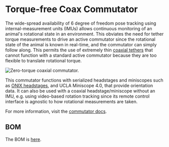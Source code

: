# Torque-free Coax Commutator

The wide-spread availability of 6 degree of freedom pose tracking using internal-measurement units
(IMUs) allows continuous monitoring of an animal's rotational state in an environment. This obviates
the need for tether torque measurements to drive an active commutator since the rotational state of
the animal is known in real-time, and the commutator can simply follow along. This permits the use
of extremely thin [coaxial tethers](https://open-ephys.org/tethers) that cannot function with a
standard active commutator because they are too flexible to translate rotational torque.

![Zero-torque coaxial commutator.](./resources/demo.gif)

This commutator functions with serialized headstages and miniscopes such as 
[ONIX headstages](https://open-ephys.github.io/onix-docs/index.html), and UCLA Miniscope 4.0, that
provide orientation data. It can also be used with a coaxial headstage/miniscope without an IMU,
e.g. using video-based rotation tracking since its remote control interface is agnostic to how
rotational measurements are taken. 

For more information, visit the [commutator docs](https://open-ephys.github.io/commutator-docs/).

## BOM

The BOM is 
[here](https://docs.google.com/spreadsheets/d/1M2R0Q2-OuRHzctt05BxtA3hxNcCHtRZHORzCKElmG1Q/edit?usp=sharing).